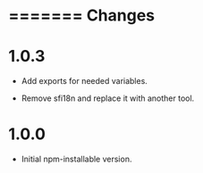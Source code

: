 =======
Changes
=======

1.0.3
=====

- Add exports for needed variables.

- Remove sfi18n and replace it with another tool.


1.0.0
=====

- Initial npm-installable version.